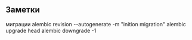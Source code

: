 

## Заметки
миграции
alembic revision --autogenerate -m "inition migration"
alembic upgrade head
alembic downgrade -1
